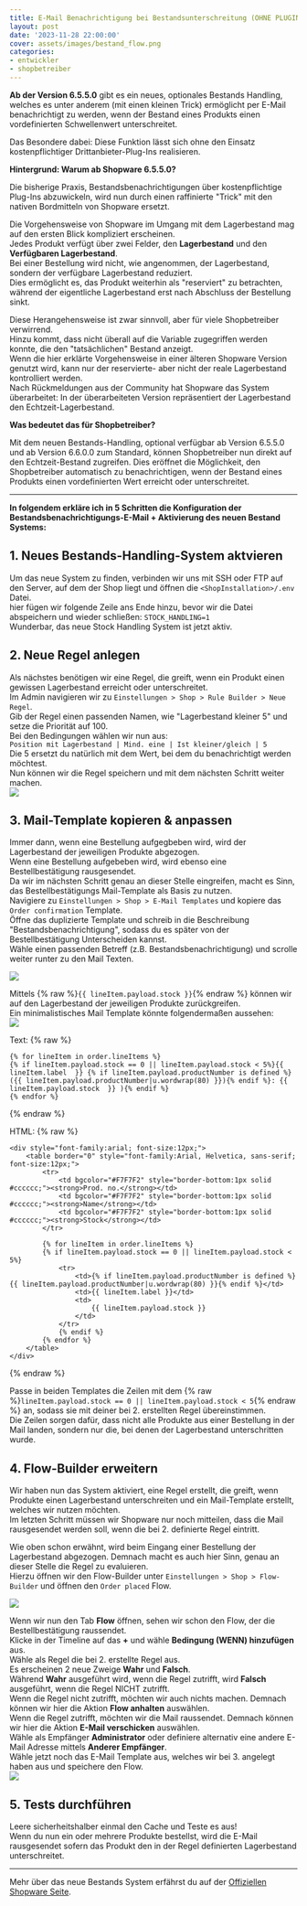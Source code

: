 ```yaml
---
title: E-Mail Benachrichtigung bei Bestandsunterschreitung (OHNE PLUGIN)
layout: post
date: '2023-11-28 22:00:00'
cover: assets/images/bestand_flow.png
categories:
- entwickler
- shopbetreiber
---
```


**Ab der Version 6.5.5.0** gibt es ein neues, optionales Bestands Handling, welches es unter anderem (mit einen kleinen Trick) ermöglicht per E-Mail benachrichtigt zu werden, wenn der Bestand eines Produkts einen vordefinierten Schwellenwert unterschreitet.
  
Das Besondere dabei: Diese Funktion lässt sich ohne den Einsatz kostenpflichtiger Drittanbieter-Plug-Ins realisieren.  

**Hintergrund: Warum ab Shopware 6.5.5.0?**

Die bisherige Praxis, Bestandsbenachrichtigungen über kostenpflichtige Plug-Ins abzuwickeln, wird nun durch einen raffinierte "Trick" mit den nativen Bordmitteln von Shopware ersetzt.  
  
Die Vorgehensweise von Shopware im Umgang mit dem Lagerbestand mag auf den ersten Blick kompliziert erscheinen.  
Jedes Produkt verfügt über zwei Felder, den __Lagerbestand__ und den __Verfügbaren Lagerbestand__.  
Bei einer Bestellung wird nicht, wie angenommen, der Lagerbestand, sondern der verfügbare Lagerbestand reduziert.  
Dies ermöglicht es, das Produkt weiterhin als "reserviert" zu betrachten, während der eigentliche Lagerbestand erst nach Abschluss der Bestellung sinkt.  
  
Diese Herangehensweise ist zwar sinnvoll, aber für viele Shopbetreiber verwirrend.  
Hinzu kommt, dass nicht überall auf die Variable zugegriffen werden konnte, die den "tatsächlichen" Bestand anzeigt.  
Wenn die hier erklärte Vorgehensweise in einer älteren Shopware Version genutzt wird, kann nur der reservierte- aber nicht der reale Lagerbestand kontrolliert werden.  
Nach Rückmeldungen aus der Community hat Shopware das System überarbeitet: In der überarbeiteten Version repräsentiert der Lagerbestand den Echtzeit-Lagerbestand.  
  
**Was bedeutet das für Shopbetreiber?**  
 
Mit dem neuen Bestands-Handling, optional verfügbar ab Version 6.5.5.0 und ab Version 6.6.0.0 zum Standard, können Shopbetreiber nun direkt auf den Echtzeit-Bestand zugreifen. Dies eröffnet die Möglichkeit, den Shopbetreiber automatisch zu benachrichtigen, wenn der Bestand eines Produkts einen vordefinierten Wert erreicht oder unterschreitet.  
  
---
  
__In folgendem erkläre ich in 5 Schritten die Konfiguration der Bestandsbenachrichtigungs-E-Mail + Aktivierung des neuen Bestand Systems:__  

## 1. Neues Bestands-Handling-System aktvieren
   Um das neue System zu finden, verbinden wir uns mit SSH oder FTP auf den Server, auf dem der Shop liegt und öffnen die `<ShopInstallation>/.env` Datei.  
   hier fügen wir folgende Zeile ans Ende hinzu, bevor wir die Datei abspeichern und wieder schließen: `STOCK_HANDLING=1`  
   Wunderbar, das neue Stock Handling System ist jetzt aktiv.  
## 2. Neue Regel anlegen
   Als nächstes benötigen wir eine Regel, die greift, wenn ein Produkt einen gewissen Lagerbestand erreicht oder unterschreitet.  
   Im Admin navigieren wir zu `Einstellungen > Shop > Rule Builder > Neue Regel`.  
   Gib der Regel einen passenden Namen, wie "Lagerbestand kleiner 5" und setze die Priorität auf 100.  
   Bei den Bedingungen wählen wir nun aus:  
   `Position mit Lagerbestand | Mind. eine | Ist kleiner/gleich | 5`  
   Die 5 ersetzt du natürlich mit dem Wert, bei dem du benachrichtigt werden möchtest.  
   Nun können wir die Regel speichern und mit dem nächsten Schritt weiter machen.  
	 ![](/assets/images/bestand_rule.png)

## 3. Mail-Template kopieren & anpassen 
   Immer dann, wenn eine Bestellung aufgegbeben wird, wird der Lagerbestand der jeweiligen Produkte abgezogen.  
   Wenn eine Bestellung aufgebeben wird, wird ebenso eine Bestellbestätigung rausgesendet.  
   Da wir im nächsten Schritt genau an dieser Stelle eingreifen, macht es Sinn, das Bestellbestätigungs Mail-Template als Basis zu nutzen.  
   Navigiere zu `Einstellungen > Shop > E-Mail Templates` und kopiere das `Order confirmation` Template.  
   Öffne das duplizierte Template und schreib in die Beschreibung "Bestandsbenachrichtigung", sodass du es später von der Bestellbestätigung Unterscheiden kannst.  
   Wähle einen passenden Betreff (z.B. Bestandsbenachrichtigung) und scrolle weiter runter zu den Mail Texten.  
	 
![](/assets/images/bestand_mail1.png)
  
Mittels {% raw %}`{{ lineItem.payload.stock }}`{% endraw %} können wir auf den Lagerbestand der jeweiligen Produkte zurückgreifen.  
Ein minimalistisches Mail Template könnte folgendermaßen aussehen:  
![](/assets/images/bestand_mail2.png)

Text:
{% raw %}
```twig
{% for lineItem in order.lineItems %}
{% if lineItem.payload.stock == 0 || lineItem.payload.stock < 5%}{{ lineItem.label  }} {% if lineItem.payload.productNumber is defined %}({{ lineItem.payload.productNumber|u.wordwrap(80) }}){% endif %}: {{ lineItem.payload.stock  }} ){% endif %}
{% endfor %}
```
{% endraw %}

HTML:
{% raw %}
```twig
<div style="font-family:arial; font-size:12px;">
    <table border="0" style="font-family:Arial, Helvetica, sans-serif; font-size:12px;">
        <tr>
            <td bgcolor="#F7F7F2" style="border-bottom:1px solid #cccccc;"><strong>Prod. no.</strong></td>
            <td bgcolor="#F7F7F2" style="border-bottom:1px solid #cccccc;"><strong>Name</strong></td>
            <td bgcolor="#F7F7F2" style="border-bottom:1px solid #cccccc;"><strong>Stock</strong></td>
        </tr>

        {% for lineItem in order.lineItems %}
        {% if lineItem.payload.stock == 0 || lineItem.payload.stock < 5%}
            <tr>
                <td>{% if lineItem.payload.productNumber is defined %}{{ lineItem.payload.productNumber|u.wordwrap(80) }}{% endif %}</td>
                <td>{{ lineItem.label }}</td>
                <td>
                    {{ lineItem.payload.stock }}
                </td>
            </tr>
            {% endif %}
        {% endfor %}
    </table>
</div>
```
{% endraw %}

Passe in beiden Templates die Zeilen mit dem {% raw %}`lineItem.payload.stock == 0 || lineItem.payload.stock < 5`{% endraw %} an, sodass sie mit deiner bei 2. erstellten Regel übereinstimmen.  
Die Zeilen sorgen dafür, dass nicht alle Produkte aus einer Bestellung in der Mail landen, sondern nur die, bei denen der Lagerbestand unterschritten wurde.

## 4. Flow-Builder erweitern
   Wir haben nun das System aktiviert, eine Regel erstellt, die greift, wenn Produkte einen Lagerbestand unterschreiten und ein Mail-Template erstellt, welches wir nutzen möchten.  
   Im letzten Schritt müssen wir Shopware nur noch mitteilen, dass die Mail rausgesendet werden soll, wenn die bei 2. definierte Regel eintritt.
  
   Wie oben schon erwähnt, wird beim Eingang einer Bestellung der Lagerbestand abgezogen. Demnach macht es auch hier Sinn, genau an dieser Stelle die Regel zu evaluieren.  
   Hierzu öffnen wir den Flow-Builder unter `Einstellungen > Shop > Flow-Builder` und öffnen den `Order placed` Flow.  
  
![](/assets/images/bestand_flow2.png)

	
   Wenn wir nun den Tab **Flow** öffnen, sehen wir schon den Flow, der die Bestellbestätigung raussendet.  
   Klicke in der Timeline auf das **+** und wähle **Bedingung (WENN) hinzufügen** aus.  
   Wähle als Regel die bei 2. erstellte Regel aus.  
   Es erscheinen 2 neue Zweige __Wahr__ und __Falsch__.  
   Während __Wahr__ ausgeführt wird, wenn die Regel zutrifft, wird __Falsch__ ausgeführt, wenn die Regel NICHT zutrifft.  
   Wenn die Regel nicht zutrifft, möchten wir auch nichts machen. Demnach können wir hier die Aktion **Flow anhalten** auswählen.  
   Wenn die Regel zutrifft, möchten wir die Mail raussendet. Demnach können wir hier die Aktion **E-Mail verschicken** auswählen.  
   Wähle als Empfänger **Administrator** oder definiere alternativ eine andere E-Mail Adresse mittels **Anderer Empfänger**.  
   Wähle jetzt noch das E-Mail Template aus, welches wir bei 3. angelegt haben aus und speichere den Flow.  
![](/assets/images/bestand_flow.png)

## 5. Tests durchführen
   Leere sicherheitshalber einmal den Cache und Teste es aus!  
   Wenn du nun ein oder mehrere Produkte bestellst, wird die E-Mail rausgesendet sofern das Produkt den in der Regel definierten Lagerbestand unterschreitet.

---

Mehr über das neue Bestands System erfährst du auf der [Offiziellen Shopware Seite](https://developer.shopware.com/docs/guides/hosting/configurations/shopware/stock.html).